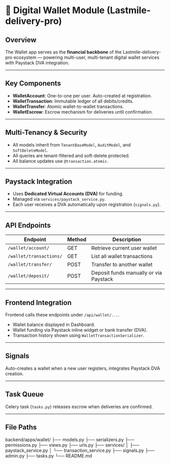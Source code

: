 # 🏦 Digital Wallet Module (Lastmile-delivery-pro)

## Overview
The Wallet app serves as the **financial backbone** of the Lastmile-delivery-pro ecosystem — powering multi-user, multi-tenant digital wallet services with Paystack DVA integration.

---

## Key Components
- **WalletAccount**: One-to-one per user. Auto-created at registration.  
- **WalletTransaction**: Immutable ledger of all debits/credits.  
- **WalletTransfer**: Atomic wallet-to-wallet transactions.  
- **WalletEscrow**: Escrow mechanism for deliveries until confirmation.  

---

## Multi-Tenancy & Security
- All models inherit from `TenantBaseModel`, `AuditModel`, and `SoftDeleteModel`.  
- All queries are tenant-filtered and soft-delete protected.  
- All balance updates use `@transaction.atomic`.  

---

## Paystack Integration
- Uses **Dedicated Virtual Accounts (DVA)** for funding.  
- Managed via `services/paystack_service.py`.  
- Each user receives a DVA automatically upon registration (`signals.py`).  

---

## API Endpoints
| Endpoint | Method | Description |
|-----------|---------|-------------|
| `/wallet/account/` | GET | Retrieve current user wallet |
| `/wallet/transactions/` | GET | List all wallet transactions |
| `/wallet/transfer/` | POST | Transfer to another wallet |
| `/wallet/deposit/` | POST | Deposit funds manually or via Paystack |

---

## Frontend Integration
Frontend calls these endpoints under `/api/wallet/...`.  
- Wallet balance displayed in Dashboard.  
- Wallet funding via Paystack inline widget or bank transfer (DVA).  
- Transaction history shown using `WalletTransactionSerializer`.

---

## Signals
Auto-creates a wallet when a new user registers, integrates Paystack DVA creation.

---

## Task Queue
Celery task (`tasks.py`) releases escrow when deliveries are confirmed.

---

## File Paths


backend/apps/wallet/ ├── models.py ├── serializers.py ├── permissions.py ├── views.py ├── urls.py ├── services/ │   ├── paystack_service.py │   └── transaction_service.py ├── signals.py ├── admin.py ├── tasks.py └── README.md

